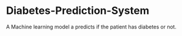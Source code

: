 # Diabetes-Prediction-System
A Machine learning model a predicts if the patient has diabetes or not.
